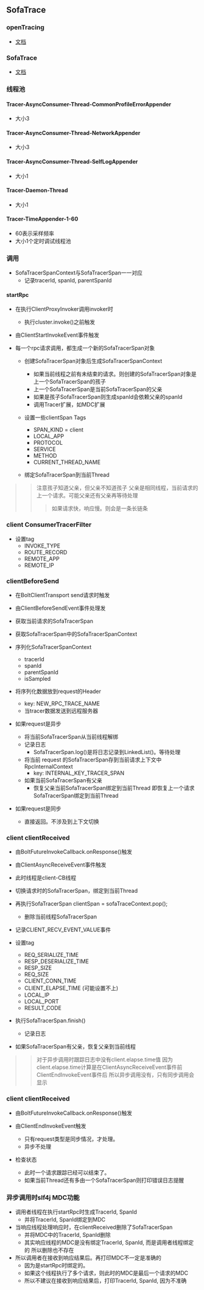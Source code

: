 ## SofaTrace

### openTracing
 * [文档](https://github.com/opentracing-contrib/opentracing-specification-zh)
 
### SofaTrace
 * [文档](https://www.sofastack.tech/sofa-tracer/docs/Home)
 
 
### 线程池
 
#### Tracer-AsyncConsumer-Thread-CommonProfileErrorAppender
 * 大小3
 
#### Tracer-AsyncConsumer-Thread-NetworkAppender
 * 大小3
 
#### Tracer-AsyncConsumer-Thread-SelfLogAppender
 * 大小1
 
#### Tracer-Daemon-Thread
 * 大小1
 
#### Tracer-TimeAppender-1-60  
 * 60表示采样频率
 * 大小1个定时调试线程池
 
 
 
### 调用
 * SofaTracerSpanContext与SofaTracerSpan一一对应
   + 记录tracerId, spanId, parentSpanId
#### startRpc
 * 在执行ClientProxyInvoker调用invoker时
   + 执行cluster.invoke()之前触发
   
 * 由ClientStartInvokeEvent事件触发
 * 每一个rpc请求调用，都生成一个新的SofaTracerSpan对象
   + 创建SofaTracerSpan对象后生成SofaTracerSpanContext
      - 如果当前线程之前有未结束的请求。则创建的SofaTracerSpan对象是上一个SofaTracerSpan的孩子
      - 上一个SofaTracerSpan是当前SofaTracerSpan的父亲
      - 如果是孩子SofaTracerSpan则生成spanId会依赖父亲的spanId
      - 调用Tracer扩展，如MDC扩展
      
   + 设置一些clientSpan Tags
      - SPAN_KIND = client
      - LOCAL_APP
      - PROTOCOL
      - SERVICE
      - METHOD
      - CURRENT_THREAD_NAME
      
   + 绑定SofaTracerSpan到当前Thread
   
>> 注意孩子知道父亲，但父亲不知道孩子
>> 父亲是相同线程，当前请求的上一个请求。可能父亲还有父亲再等待处理
>>> 如果请求快，响应慢。则会是一条长链条
      
### client ConsumerTracerFilter
 * 设置tag
   + INVOKE_TYPE
   + ROUTE_RECORD
   + REMOTE_APP
   + REMOTE_IP
    
### clientBeforeSend
 * 在BoltClientTransport send请求时触发
 * 由ClientBeforeSendEvent事件处理发
 * 获取当前请求的SofaTracerSpan
 * 获取SofaTracerSpan中的SofaTracerSpanContext
 * 序列化SofaTracerSpanContext
   + tracerId
   + spanId
   + parentSpanId
   + isSampled
 * 将序列化数据放到request的Header
   + key: NEW_RPC_TRACE_NAME
   + 当tracer数据发送到远程服务器
 
 * 如果request是异步
   + 将当前SofaTracerSpan从当前线程解绑
   + 记录日志
     - SofaTracerSpan.log()是将日志记录到LinkedList()。等待处理
   + 将当前 request 的SofaTracerSpan存到当前请求上下文中RpcInternalContext
     - key: INTERNAL_KEY_TRACER_SPAN
   + 如果当前SofaTracerSpan有父亲
     - 恢复父亲当前SofaTracerSpan绑定到当前Thread
     即恢复上一个请求SofaTracerSpan绑定到当前Thread
   
 * 如果request是同步
   + 直接返回。不涉及到上下文切换
   
### client clientReceived
 * 由BoltFutureInvokeCallback.onResponse()触发
 * 由ClientAsyncReceiveEvent事件触发 
 * 此时线程是client-CB线程
 * 切换请求时的SofaTracerSpan，绑定到当前Thread
 
 * 再执行SofaTracerSpan clientSpan = sofaTraceContext.pop();
   + 删除当前线程SofaTracerSpan
 * 记录CLIENT_RECV_EVENT_VALUE事件
 * 设置tag
   - REQ_SERIALIZE_TIME
   - RESP_DESERIALIZE_TIME
   - RESP_SIZE
   - REQ_SIZE
   - CLIENT_CONN_TIME
   - CLIENT_ELAPSE_TIME (可能设置不上)
   - LOCAL_IP
   - LOCAL_PORT
   - RESULT_CODE
   
 * 执行SofaTracerSpan.finish()
   + 记录日志
   
 * 如果SofaTracerSpan有父亲，恢复父亲到当前线程
 
 >> 对于异步调用时跟踪日志中没有client.elapse.time值
 >> 因为client.elapse.time计算是在ClientAsyncReceiveEvent事件前
 ClientEndInvokeEvent事件后
 >> 所以异步调用没有，只有同步调用会显示
 
### client clientReceived
 * 由BoltFutureInvokeCallback.onResponse()触发
 * 由ClientEndInvokeEvent触发
   + 只有request类型是同步情况，才处理。
   + 异步不处理
   
 * 检查状态
   + 此时一个请求跟踪已经可以结束了。
   + 如果当前Thread还有多由一个SofaTracerSpan则打印错误日志提醒
   
   
### 异步调用时slf4j MDC功能
 * 调用者线程在执行startRpc时生成TracerId, SpanId
   + 并将TracerId, SpanId绑定到MDC
 * 当响应线程处理响应时，在clientReceived删除了SofaTracerSpan
   + 并将MDC中的TracerId, SpanId删除
   + 其实响应线程的MDC是没有绑定TracerId, SpanId, 而是调用者线程绑定的
   所以删除也不存在
 * 所以调用者在接收到响应结果后。再打印MDC不一定是准确的
   + 因为是startRpc时绑定的。
   + 如果这个线程执行了多个请求，则此时的MDC是最后一个请求的MDC
   + 所以不建议在接收到响应结果后，打印TracerId, SpanId, 因为不准确

